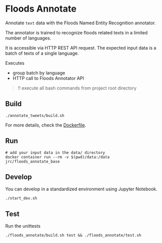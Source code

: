 # Floods Annotate

Annotate `text` data with the Floods Named Entity Recognition annotator.

The annotator is trained to recognize floods related texts in a limited number
of languages.

It is accessible via HTTP REST API request. The expected input data is a batch
of texts of a single language.

Executes
* group batch by language
* HTTP call to Floods Annotator API

> :bangbang: execute all bash commands from project root directory

## Build

```shell
./annotate_tweets/build.sh
```

For more details, check the [Dockerfile](Dockerfile).

## Run

```shell
# add your input data in the data/ directory
docker container run --rm -v $(pwd)/data:/data jrc/floods_annotate_base
```

## Develop

You can develop in a standardized environment using Jupyter Notebook.

```shell
./start_dev.sh
```

## Test

Run the unittests

```shell
./floods_annotate/build.sh test && ./floods_annotate/test.sh
```
